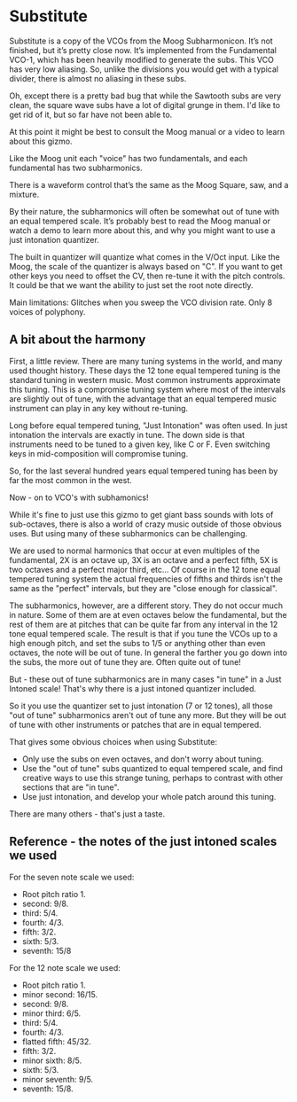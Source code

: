 # Substitute

Substitute is a copy of the VCOs from the Moog Subharmonicon. It’s not finished, but it’s pretty close now. It’s implemented from the Fundamental VCO-1, which has been heavily modified to generate the subs. This VCO has very low aliasing. So, unlike the divisions you would get with a typical divider, there is almost no aliasing in these subs.

Oh, except there is a pretty bad bug that while the Sawtooth subs are very clean, the square wave subs have a lot of digital grunge in them. I'd like to get rid of it, but so far have not been able to.


At this point it might be best to consult the Moog manual or a video to learn about this gizmo.

Like the Moog unit each "voice" has two fundamentals, and each fundamental has two subharmonics.

There is a waveform control that’s the same as the Moog Square, saw, and a mixture.

By their nature, the subharmonics will often be somewhat out of tune with an equal tempered scale. It’s probably best to read the Moog manual or watch a demo to learn more about this, and why you might want to use a just intonation quantizer.

The built in quantizer will quantize what comes in the V/Oct input. Like the Moog, the scale of the quantizer is always based on "C". If you want to get other keys you need to offset the CV, then re-tune it with the pitch  controls. It could be that we want the ability to just set the root note directly.

Main limitations: Glitches when you sweep the VCO division rate. Only 8 voices of polyphony.

## A bit about the harmony

First, a little review. There are many tuning systems in the world, and many used thought history. These days the 12 tone equal tempered tuning is the standard tuning in western music. Most common instruments approximate this tuning. This is a compromise tuning system where most of the intervals are slightly out of tune, with the advantage that an equal tempered music instrument can play in any key without re-tuning.

Long before equal tempered tuning, "Just Intonation" was often used. In just intonation the intervals are exactly in tune. The down side is that instruments need to be tuned to a given key, like C or F. Even switching keys in mid-composition will compromise tuning.

So, for the last several hundred years equal tempered tuning has been by far the most common in the west.

Now - on to VCO's with subhamonics!

While it's fine to just use this gizmo to get giant bass sounds with lots of sub-octaves, there is also a world of crazy music outside of those obvious uses. But using many of these subharmonics can be challenging.

We are used to normal harmonics that occur at even multiples of the fundamental, 2X is an octave up, 3X is an octave and a perfect fifth, 5X is two octaves and a perfect major third, etc... Of course in the 12 tone equal tempered tuning system the actual frequencies of fifths and thirds isn't the same as the "perfect" intervals, but they are "close enough for classical".

The subharmonics, however, are a different story. They do not occur much in nature. Some of them are at even octaves below the fundamental, but the rest of them are at pitches that can be quite far from any interval in the 12 tone equal tempered scale. The result is that if you tune the VCOs up to a high enough pitch, and set the subs to 1/5 or anything other than even octaves, the note will be out of tune. In general the farther you go down into the subs, the more out of tune they are. Often quite out of tune!

But - these out of tune subharmonics are in many cases "in tune" in a Just Intoned scale! That's why there is a just intoned quantizer included.

So it you use the quantizer set to just intonation (7 or 12 tones), all those "out of tune" subharmonics aren't out of tune any more. But they will be out of tune with other instruments or patches that are in equal tempered.

That gives some obvious choices when using Substitute:

* Only use the subs on even octaves, and don't worry about tuning.
* Use the "out of tune" subs quantized to equal tempered scale, and find creative ways to use this strange tuning, perhaps to contrast with other sections that are "in tune".
* Use just intonation, and develop your whole patch around this tuning.

There are many others - that's just a taste.

## Reference - the notes of the just intoned scales we used

For the seven note scale we used:

* Root pitch ratio 1.
* second: 9/8.
* third: 5/4.
* fourth: 4/3.
* fifth: 3/2.
* sixth: 5/3.
* seventh: 15/8

For the 12 note scale we used:

* Root pitch ratio 1.
* minor second: 16/15.
* second: 9/8.
* minor third: 6/5.
* third: 5/4.
* fourth: 4/3.
* flatted fifth: 45/32.
* fifth: 3/2.
* minor sixth: 8/5.
* sixth: 5/3.
* minor seventh: 9/5.
* seventh: 15/8.
